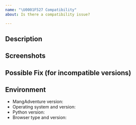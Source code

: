```yaml
---
name: "\U0001F527 Compatibility"
about: Is there a compatibility issue?

---
```


<!-- Only submit a compatibility issue if the compatibility of -->
<!-- your Python or browser version is inaccuretely portrayed in -->
<!-- https://github.com/evangelos-ch/docs/compatibility.rst. -->

## Description
<!-- Provide a description of the issue. -->

## Screenshots
<!-- Provide some screenshots that serve as proof of (in)compatibility. -->

## Possible Fix (for incompatible versions)
<!-- Not obligatory, but if you think MangAdventure can be made -->
<!-- compatible with this Python/browser version, please suggest how. -->

## Environment
<!-- Include as many relevant details about your environment as possible. -->
* MangAdventure version:
* Operating system and version:
* Python version: <!-- For Python (in)compatibility reports. -->
* Browser type and version: <!-- For browser (in)compatibility reports. -->

